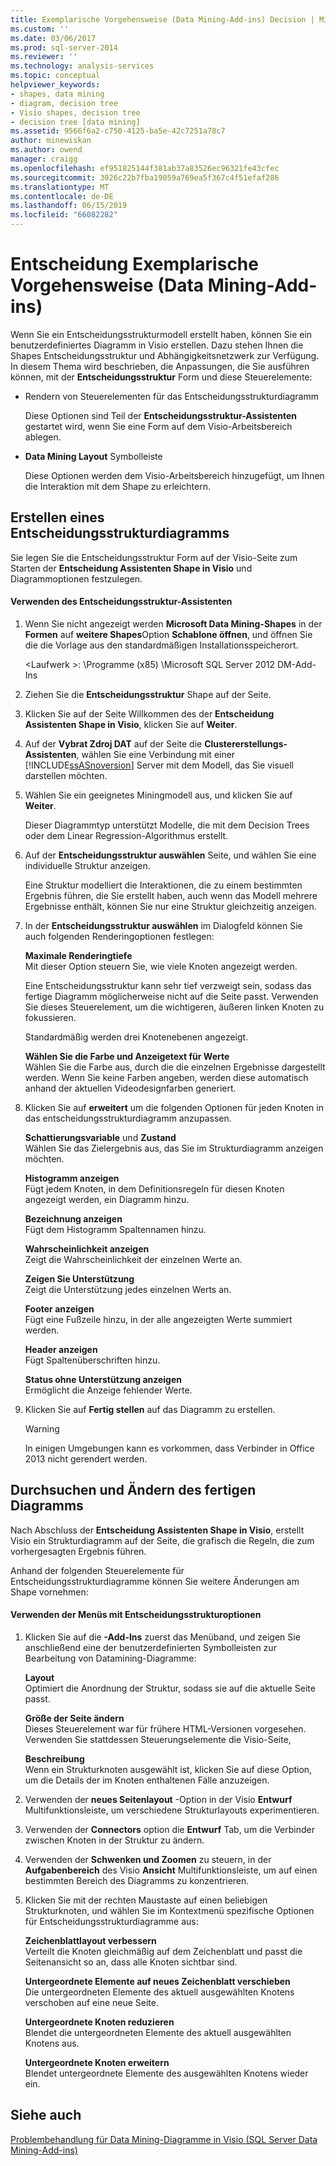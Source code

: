 ```yaml
---
title: Exemplarische Vorgehensweise (Data Mining-Add-ins) Decision | Microsoft-Dokumentation
ms.custom: ''
ms.date: 03/06/2017
ms.prod: sql-server-2014
ms.reviewer: ''
ms.technology: analysis-services
ms.topic: conceptual
helpviewer_keywords:
- shapes, data mining
- diagram, decision tree
- Visio shapes, decision tree
- decision tree [data mining]
ms.assetid: 9566f6a2-c750-4125-ba5e-42c7251a78c7
author: minewiskan
ms.author: owend
manager: craigg
ms.openlocfilehash: ef951825144f381ab37a83526ec96321fe43cfec
ms.sourcegitcommit: 3026c22b7fba19059a769ea5f367c4f51efaf286
ms.translationtype: MT
ms.contentlocale: de-DE
ms.lasthandoff: 06/15/2019
ms.locfileid: "66082282"
---
```

# <a name="decision-tree-diagram-walkthrough--data-mining-add-ins"></a>Entscheidung Exemplarische Vorgehensweise (Data Mining-Add-ins)
  Wenn Sie ein Entscheidungsstrukturmodell erstellt haben, können Sie ein benutzerdefiniertes Diagramm in Visio erstellen. Dazu stehen Ihnen die Shapes Entscheidungsstruktur und Abhängigkeitsnetzwerk zur Verfügung. In diesem Thema wird beschrieben, die Anpassungen, die Sie ausführen können, mit der **Entscheidungsstruktur** Form und diese Steuerelemente:  
  
-   Rendern von Steuerelementen für das Entscheidungsstrukturdiagramm  
  
     Diese Optionen sind Teil der **Entscheidungsstruktur-Assistenten** gestartet wird, wenn Sie eine Form auf dem Visio-Arbeitsbereich ablegen.  
  
-   **Data Mining Layout** Symbolleiste  
  
     Diese Optionen werden dem Visio-Arbeitsbereich hinzugefügt, um Ihnen die Interaktion mit dem Shape zu erleichtern.  
  
## <a name="build-a-decision-tree-diagram"></a>Erstellen eines Entscheidungsstrukturdiagramms  
 Sie legen Sie die Entscheidungsstruktur Form auf der Visio-Seite zum Starten der **Entscheidung Assistenten Shape in Visio** und Diagrammoptionen festzulegen.  
  
#### <a name="use-the-decision-tree-wizard"></a>Verwenden des Entscheidungsstruktur-Assistenten  
  
1.  Wenn Sie nicht angezeigt werden **Microsoft Data Mining-Shapes** in der **Formen** auf **weitere Shapes**Option **Schablone öffnen**, und öffnen Sie die die Vorlage aus den standardmäßigen Installationsspeicherort.  
  
     \<Laufwerk >: \Programme (x85) \Microsoft SQL Server 2012 DM-Add-Ins  
  
2.  Ziehen Sie die **Entscheidungsstruktur** Shape auf der Seite.  
  
3.  Klicken Sie auf der Seite Willkommen des der **Entscheidung Assistenten Shape in Visio**, klicken Sie auf **Weiter**.  
  
4.  Auf der **Vybrat Zdroj DAT** auf der Seite die **Clustererstellungs-Assistenten**, wählen Sie eine Verbindung mit einer [!INCLUDE[ssASnoversion](../includes/ssasnoversion-md.md)] Server mit dem Modell, das Sie visuell darstellen möchten.  
  
5.  Wählen Sie ein geeignetes Miningmodell aus, und klicken Sie auf **Weiter**.  
  
     Dieser Diagrammtyp unterstützt Modelle, die mit dem Decision Trees oder dem Linear Regression-Algorithmus erstellt.  
  
6.  Auf der **Entscheidungsstruktur auswählen** Seite, und wählen Sie eine individuelle Struktur anzeigen.  
  
     Eine Struktur modelliert die Interaktionen, die zu einem bestimmten Ergebnis führen, die Sie erstellt haben, auch wenn das Modell mehrere Ergebnisse enthält, können Sie nur eine Struktur gleichzeitig anzeigen.  
  
7.  In der **Entscheidungsstruktur auswählen** im Dialogfeld können Sie auch folgenden Renderingoptionen festlegen:  
  
     **Maximale Renderingtiefe**  
     Mit dieser Option steuern Sie, wie viele Knoten angezeigt werden.  
  
     Eine Entscheidungsstruktur kann sehr tief verzweigt sein, sodass das fertige Diagramm möglicherweise nicht auf die Seite passt. Verwenden Sie dieses Steuerelement, um die wichtigeren, äußeren linken Knoten zu fokussieren.  
  
     Standardmäßig werden drei Knotenebenen angezeigt.  
  
     **Wählen Sie die Farbe und Anzeigetext für Werte**  
     Wählen Sie die Farbe aus, durch die die einzelnen Ergebnisse dargestellt werden. Wenn Sie keine Farben angeben, werden diese automatisch anhand der aktuellen Videodesignfarben generiert.  
  
8.  Klicken Sie auf **erweitert** um die folgenden Optionen für jeden Knoten in das entscheidungsstrukturdiagramm anzupassen.  
  
     **Schattierungsvariable** und **Zustand**  
     Wählen Sie das Zielergebnis aus, das Sie im Strukturdiagramm anzeigen möchten.  
  
     **Histogramm anzeigen**  
     Fügt jedem Knoten, in dem Definitionsregeln für diesen Knoten angezeigt werden, ein Diagramm hinzu.  
  
     **Bezeichnung anzeigen**  
     Fügt dem Histogramm Spaltennamen hinzu.  
  
     **Wahrscheinlichkeit anzeigen**  
     Zeigt die Wahrscheinlichkeit der einzelnen Werte an.  
  
     **Zeigen Sie Unterstützung**  
     Zeigt die Unterstützung jedes einzelnen Werts an.  
  
     **Footer anzeigen**  
     Fügt eine Fußzeile hinzu, in der alle angezeigten Werte summiert werden.  
  
     **Header anzeigen**  
     Fügt Spaltenüberschriften hinzu.  
  
     **Status ohne Unterstützung anzeigen**  
     Ermöglicht die Anzeige fehlender Werte.  
  
9. Klicken Sie auf **Fertig stellen** auf das Diagramm zu erstellen.  
  
    > [!WARNING]  
    >  In einigen Umgebungen kann es vorkommen, dass Verbinder in Office 2013 nicht gerendert werden.  
  
## <a name="explore-and-modify-the-finished-diagram"></a>Durchsuchen und Ändern des fertigen Diagramms  
 Nach Abschluss der **Entscheidung Assistenten Shape in Visio**, erstellt Visio ein Strukturdiagramm auf der Seite, die grafisch die Regeln, die zum vorhergesagten Ergebnis führen.  
  
 Anhand der folgenden Steuerelemente für Entscheidungsstrukturdiagramme können Sie weitere Änderungen am Shape vornehmen:  
  
#### <a name="using-the-decision-tree-option-menus"></a>Verwenden der Menüs mit Entscheidungsstrukturoptionen  
  
1.  Klicken Sie auf die **-Add-Ins** zuerst das Menüband, und zeigen Sie anschließend eine der benutzerdefinierten Symbolleisten zur Bearbeitung von Datamining-Diagramme:  
  
     **Layout**  
     Optimiert die Anordnung der Struktur, sodass sie auf die aktuelle Seite passt.  
  
     **Größe der Seite ändern**  
     Dieses Steuerelement war für frühere HTML-Versionen vorgesehen. Verwenden Sie stattdessen Steuerungselemente die Visio-Seite,  
  
     **Beschreibung**  
     Wenn ein Strukturknoten ausgewählt ist, klicken Sie auf diese Option, um die Details der im Knoten enthaltenen Fälle anzuzeigen.  
  
2.  Verwenden der **neues Seitenlayout** -Option in der Visio **Entwurf** Multifunktionsleiste, um verschiedene Strukturlayouts experimentieren.  
  
3.  Verwenden der **Connectors** option die **Entwurf** Tab, um die Verbinder zwischen Knoten in der Struktur zu ändern.  
  
4.  Verwenden der **Schwenken und Zoomen** zu steuern, in der **Aufgabenbereich** des Visio **Ansicht** Multifunktionsleiste, um auf einen bestimmten Bereich des Diagramms zu konzentrieren.  
  
5.  Klicken Sie mit der rechten Maustaste auf einen beliebigen Strukturknoten, und wählen Sie im Kontextmenü spezifische Optionen für Entscheidungsstrukturdiagramme aus:  
  
     **Zeichenblattlayout verbessern**  
     Verteilt die Knoten gleichmäßig auf dem Zeichenblatt und passt die Seitenansicht so an, dass alle Knoten sichtbar sind.  
  
     **Untergeordnete Elemente auf neues Zeichenblatt verschieben**  
     Die untergeordneten Elemente des aktuell ausgewählten Knotens verschoben auf eine neue Seite.  
  
     **Untergeordnete Knoten reduzieren**  
     Blendet die untergeordneten Elemente des aktuell ausgewählten Knotens aus.  
  
     **Untergeordnete Knoten erweitern**  
     Blendet untergeordnete Elemente des ausgewählten Knotens wieder ein.  
  
## <a name="see-also"></a>Siehe auch  
 [Problembehandlung für Data Mining-Diagramme in Visio &#40;SQL Server Data Mining-Add-ins&#41;](troubleshooting-visio-data-mining-diagrams-sql-server-data-mining-add-ins.md)  
  
  
